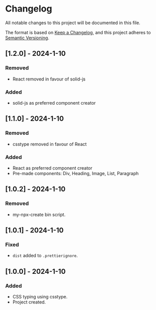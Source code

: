 # Changelog

All notable changes to this project will be documented in this file.

The format is based on [Keep a Changelog](https://keepachangelog.com/en/1.0.0/),
and this project adheres to [Semantic Versioning](https://semver.org/spec/v2.0.0.html).

## [1.2.0] - 2024-1-10

### Removed

- React removed in favour of solid-js

### Added

- solid-js as preferred component creator

## [1.1.0] - 2024-1-10

### Removed

- csstype removed in favour of React

### Added

- React as preferred component creator
- Pre-made components: Div, Heading, Image, List, Paragraph

## [1.0.2] - 2024-1-10

### Removed

- my-npx-create bin script.

## [1.0.1] - 2024-1-10

### Fixed

- `dist` added to `.prettierignore`.

## [1.0.0] - 2024-1-10

### Added

- CSS typing using csstype.
- Project created.
